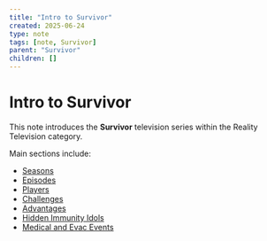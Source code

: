 ```yaml
---
title: "Intro to Survivor"
created: 2025-06-24
type: note
tags: [note, Survivor]
parent: "Survivor"
children: []
---
```


# Intro to Survivor

This note introduces the **Survivor** television series within the Reality Television category.

Main sections include:
- [Seasons](./Seasons/Seasons.md)
- [Episodes](./Episodes/Episodes.md)
- [Players](./Players/Players.md)
- [Challenges](./Challenges/Challenges.md)
- [Advantages](./Advantages/Advantages.md)
- [Hidden Immunity Idols](./Hidden%20Immunity%20Idols/Hidden%20Immunity%20Idols.md)
- [Medical and Evac Events](./Medical%20and%20Evac%20Events/Medical%20and%20Evac%20Events.md)
